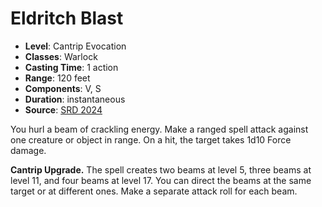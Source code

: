 # Eldritch Blast

- **Level**: Cantrip Evocation
- **Classes**: Warlock
- **Casting Time**: 1 action
- **Range**: 120 feet
- **Components**: V, S
- **Duration**: instantaneous
- **Source**: [SRD 2024](../../../srds/SRD_2024.pdf)

You hurl a beam of crackling energy. Make a ranged spell attack against one creature or object in range. On a hit, the target takes 1d10 Force damage.

**Cantrip Upgrade.** The spell creates two beams at level 5, three beams at level 11, and four beams at level 17. You can direct the beams at the same target or at different ones. Make a separate attack roll for each beam.
